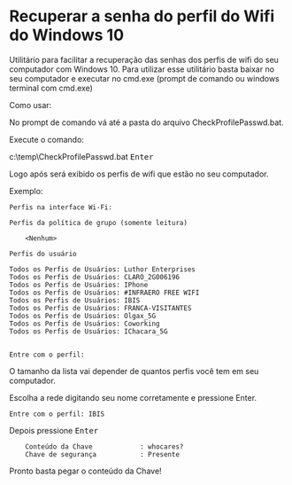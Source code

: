 # Recuperar a senha do perfil do Wifi do Windows 10

Utilitário para facilitar a recuperação das senhas dos perfis de wifi do seu computador com Windows 10.
Para utilizar esse utilitário basta baixar no seu computador e executar no cmd.exe (prompt de comando ou windows terminal com cmd.exe)

Como usar:

No prompt de comando vá até a pasta do arquivo CheckProfilePasswd.bat.

Execute o comando:

c:\temp\CheckProfilePasswd.bat <kbd>Enter</kbd>

Logo após será exibido os perfis de wifi que estão no seu computador. 
 
Exemplo: 
```  
Perfis na interface Wi-Fi:

Perfis da política de grupo (somente leitura)

    <Nenhum>

Perfis do usuário

Todos os Perfis de Usuários: Luthor Enterprises
Todos os Perfis de Usuários: CLARO_2G006196
Todos os Perfis de Usuários: IPhone
Todos os Perfis de Usuários: #INFRAERO FREE WIFI
Todos os Perfis de Usuários: IBIS
Todos os Perfis de Usuários: FRANCA-VISITANTES
Todos os Perfis de Usuários: Olgax_5G
Todos os Perfis de Usuários: Coworking
Todos os Perfis de Usuários: IChacara_5G


Entre com o perfil:
```

O tamanho da lista vai depender de quantos perfis você tem em seu computador.

Escolha a rede digitando seu nome corretamente e pressione Enter.
```
Entre com o perfil: IBIS
```
Depois pressione <kbd>Enter</kbd>

```
    Conteúdo da Chave            : whocares?
    Chave de segurança           : Presente
```
      
Pronto basta pegar o conteúdo da Chave!
